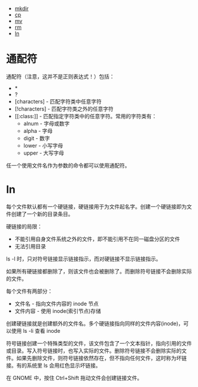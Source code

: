 * [mkdir](/Shell/mkdir.md)
* [cp](/Shell/cp.md)
* [mv](/Shell/mv.md)
* [rm](/Shell/rm.md)
* [ln](/Shell/ln.md)


# 通配符
通配符（注意，这并不是正则表达式！）包括：
* \*
* ?
* \[characters] - 匹配字符类中任意字符
* \[!characters] - 匹配字符类之外的任意字符
* \[\[:class:]] - 匹配指定字符类中的任意字符。常用的字符类有：
  * alnum - 字母或数字
  * alpha - 字母
  * digit - 数字
  * lower - 小写字母
  * upper - 大写字母


任一个使用文件名作为参数的命令都可以使用通配符。


# ln
每个文件默认都有一个硬链接，硬链接用于为文件起名字。创建一个硬链接即为文件创建了一个新的目录条目。


硬链接的局限：
* 不能引用自身文件系统之外的文件，即不能引用不在同一磁盘分区的文件
* 无法引用目录


ls -l 时，只对符号链接显示链接指示，而对硬链接不显示链接指示。


如果所有硬链接都删除了，则该文件也会被删除了。而删除符号链接不会删除实际的文件。


每个文件有两部分：
* 文件名 - 指向文件内容的 inode 节点
* 文件内容 - 使用 inode(索引节点)存储


创建硬链接就是创建额外的文件名。多个硬链接指向同样的文件内容(inode)，可以使用 ls -li 查看 inode


符号链接创建一个特殊类型的文件，该文件包含了一个文本指针，指向引用的文件或目录。写入符号链接时，也写入实际的文件。删除符号链接不会删除实际的文件。如果先删除文件，则符号链接依然存在，但不指向任何文件，这时称为坏链接。有的系统里 ls 会用红色显示坏链接。


在 GNOME 中，按住 Ctrl+Shift 拖动文件会创建链接文件。

